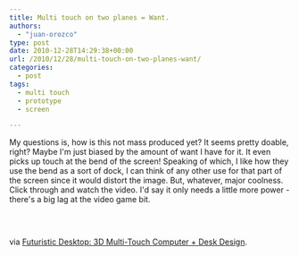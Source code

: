 ```yaml
---
title: Multi touch on two planes = Want.
authors: 
  - "juan-orozco"
type: post
date: 2010-12-28T14:29:38+00:00
url: /2010/12/28/multi-touch-on-two-planes-want/
categories:
  - post
tags:
  - multi touch
  - prototype
  - screen

---
```

My questions is, how is this not mass produced yet? It seems pretty doable, right? Maybe I'm just biased by the amount of want I have for it. It even picks up touch at the bend of the screen! Speaking of which, I like how they use the bend as a sort of dock, I can think of any other use for that part of the screen since it would distort the image. But, whatever, major coolness. Click through and watch the video. I'd say it only needs a little more power - there's a big lag at the video game bit.

<p style="text-align:center;">
  <a href="http://feedproxy.google.com/~r/dornob/~3/rkxocSeirmE/"><img src='http://juanthedesigner.files.wordpress.com/2010/12/futuristic-desktop-computer-design.jpg?w=580' alt='' data-recalc-dims="1" /></a>
</p>

&nbsp;

via [Futuristic Desktop: 3D Multi-Touch Computer + Desk Design][1].

 [1]: http://feedproxy.google.com/~r/dornob/~3/rkxocSeirmE/